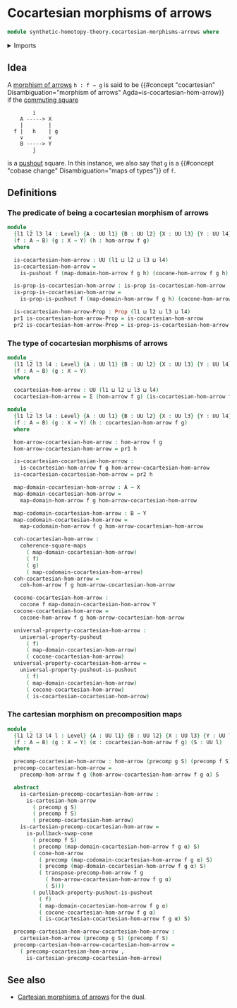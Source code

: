 # Cocartesian morphisms of arrows

```agda
module synthetic-homotopy-theory.cocartesian-morphisms-arrows where
```

<details><summary>Imports</summary>

```agda
open import foundation.cartesian-morphisms-arrows
open import foundation.commuting-squares-of-maps
open import foundation.dependent-pair-types
open import foundation.morphisms-arrows
open import foundation.precomposition-functions
open import foundation.propositions
open import foundation.pullbacks
open import foundation.universe-levels

open import synthetic-homotopy-theory.cocones-under-spans
open import synthetic-homotopy-theory.pullback-property-pushouts
open import synthetic-homotopy-theory.pushouts
open import synthetic-homotopy-theory.universal-property-pushouts
```

</details>

## Idea

A [morphism of arrows](foundation.morphisms-arrows.md) `h : f → g` is said to be
{{#concept "cocartesian" Disambiguation="morphism of arrows" Agda=is-cocartesian-hom-arrow}}
if the [commuting square](foundation-core.commuting-squares-of-maps.md)

```text
        i
    A -----> X
    |        |
  f |   h    | g
    ∨        ∨
    B -----> Y
        j
```

is a [pushout](synthetic-homotopy-theory.pushouts.md) square. In this instance,
we also say that `g` is a
{{#concept "cobase change" Disambiguation="maps of types"}} of `f`.

## Definitions

### The predicate of being a cocartesian morphism of arrows

```agda
module _
  {l1 l2 l3 l4 : Level} {A : UU l1} {B : UU l2} {X : UU l3} {Y : UU l4}
  (f : A → B) (g : X → Y) (h : hom-arrow f g)
  where

  is-cocartesian-hom-arrow : UU (l1 ⊔ l2 ⊔ l3 ⊔ l4)
  is-cocartesian-hom-arrow =
    is-pushout f (map-domain-hom-arrow f g h) (cocone-hom-arrow f g h)

  is-prop-is-cocartesian-hom-arrow : is-prop is-cocartesian-hom-arrow
  is-prop-is-cocartesian-hom-arrow =
    is-prop-is-pushout f (map-domain-hom-arrow f g h) (cocone-hom-arrow f g h)

  is-cocartesian-hom-arrow-Prop : Prop (l1 ⊔ l2 ⊔ l3 ⊔ l4)
  pr1 is-cocartesian-hom-arrow-Prop = is-cocartesian-hom-arrow
  pr2 is-cocartesian-hom-arrow-Prop = is-prop-is-cocartesian-hom-arrow
```

### The type of cocartesian morphisms of arrows

```agda
module _
  {l1 l2 l3 l4 : Level} {A : UU l1} {B : UU l2} {X : UU l3} {Y : UU l4}
  (f : A → B) (g : X → Y)
  where

  cocartesian-hom-arrow : UU (l1 ⊔ l2 ⊔ l3 ⊔ l4)
  cocartesian-hom-arrow = Σ (hom-arrow f g) (is-cocartesian-hom-arrow f g)

module _
  {l1 l2 l3 l4 : Level} {A : UU l1} {B : UU l2} {X : UU l3} {Y : UU l4}
  (f : A → B) (g : X → Y) (h : cocartesian-hom-arrow f g)
  where

  hom-arrow-cocartesian-hom-arrow : hom-arrow f g
  hom-arrow-cocartesian-hom-arrow = pr1 h

  is-cocartesian-cocartesian-hom-arrow :
    is-cocartesian-hom-arrow f g hom-arrow-cocartesian-hom-arrow
  is-cocartesian-cocartesian-hom-arrow = pr2 h

  map-domain-cocartesian-hom-arrow : A → X
  map-domain-cocartesian-hom-arrow =
    map-domain-hom-arrow f g hom-arrow-cocartesian-hom-arrow

  map-codomain-cocartesian-hom-arrow : B → Y
  map-codomain-cocartesian-hom-arrow =
    map-codomain-hom-arrow f g hom-arrow-cocartesian-hom-arrow

  coh-cocartesian-hom-arrow :
    coherence-square-maps
      ( map-domain-cocartesian-hom-arrow)
      ( f)
      ( g)
      ( map-codomain-cocartesian-hom-arrow)
  coh-cocartesian-hom-arrow =
    coh-hom-arrow f g hom-arrow-cocartesian-hom-arrow

  cocone-cocartesian-hom-arrow :
    cocone f map-domain-cocartesian-hom-arrow Y
  cocone-cocartesian-hom-arrow =
    cocone-hom-arrow f g hom-arrow-cocartesian-hom-arrow

  universal-property-cocartesian-hom-arrow :
    universal-property-pushout
      ( f)
      ( map-domain-cocartesian-hom-arrow)
      ( cocone-cocartesian-hom-arrow)
  universal-property-cocartesian-hom-arrow =
    universal-property-pushout-is-pushout
      ( f)
      ( map-domain-cocartesian-hom-arrow)
      ( cocone-cocartesian-hom-arrow)
      ( is-cocartesian-cocartesian-hom-arrow)
```

### The cartesian morphism on precomposition maps

```agda
module _
  {l1 l2 l3 l4 l : Level} {A : UU l1} {B : UU l2} {X : UU l3} {Y : UU l4}
  (f : A → B) (g : X → Y) (α : cocartesian-hom-arrow f g) (S : UU l)
  where

  precomp-cocartesian-hom-arrow : hom-arrow (precomp g S) (precomp f S)
  precomp-cocartesian-hom-arrow =
    precomp-hom-arrow f g (hom-arrow-cocartesian-hom-arrow f g α) S

  abstract
    is-cartesian-precomp-cocartesian-hom-arrow :
      is-cartesian-hom-arrow
        ( precomp g S)
        ( precomp f S)
        ( precomp-cocartesian-hom-arrow)
    is-cartesian-precomp-cocartesian-hom-arrow =
      is-pullback-swap-cone
        ( precomp f S)
        ( precomp (map-domain-cocartesian-hom-arrow f g α) S)
        ( cone-hom-arrow
          ( precomp (map-codomain-cocartesian-hom-arrow f g α) S)
          ( precomp (map-domain-cocartesian-hom-arrow f g α) S)
          ( transpose-precomp-hom-arrow f g
            ( hom-arrow-cocartesian-hom-arrow f g α)
            ( S)))
        ( pullback-property-pushout-is-pushout
          ( f)
          ( map-domain-cocartesian-hom-arrow f g α)
          ( cocone-cocartesian-hom-arrow f g α)
          ( is-cocartesian-cocartesian-hom-arrow f g α) S)

  precomp-cartesian-hom-arrow-cocartesian-hom-arrow :
    cartesian-hom-arrow (precomp g S) (precomp f S)
  precomp-cartesian-hom-arrow-cocartesian-hom-arrow =
    ( precomp-cocartesian-hom-arrow ,
      is-cartesian-precomp-cocartesian-hom-arrow)
```

## See also

- [Cartesian morphisms of arrows](foundation.cartesian-morphisms-arrows.md) for
  the dual.
